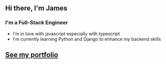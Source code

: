 ## Hi there, I'm James

### I'm a Full-Stack Engineer

- I'm in love with javascript especially with typescript
- I'm currently learning Python and Django to enhance my backend skills

## [See my portfolio](https://jrussbautista.vercel.app/)
